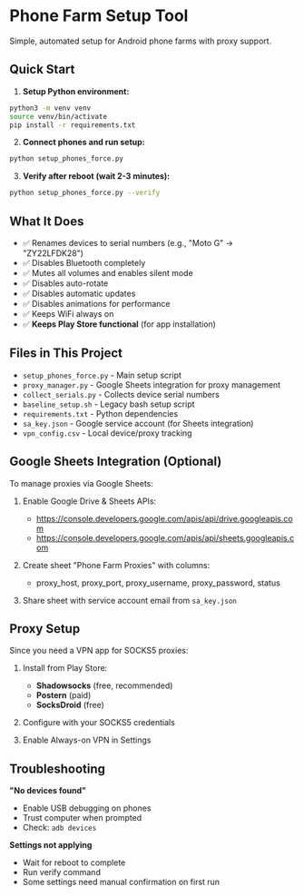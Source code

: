 # Phone Farm Setup Tool

Simple, automated setup for Android phone farms with proxy support.

## Quick Start

1. **Setup Python environment:**
```bash
python3 -m venv venv
source venv/bin/activate
pip install -r requirements.txt
```

2. **Connect phones and run setup:**
```bash
python setup_phones_force.py
```

3. **Verify after reboot (wait 2-3 minutes):**
```bash
python setup_phones_force.py --verify
```

## What It Does

- ✅ Renames devices to serial numbers (e.g., "Moto G" → "ZY22LFDK28")
- ✅ Disables Bluetooth completely
- ✅ Mutes all volumes and enables silent mode
- ✅ Disables auto-rotate
- ✅ Disables automatic updates
- ✅ Disables animations for performance
- ✅ Keeps WiFi always on
- ✅ **Keeps Play Store functional** (for app installation)

## Files in This Project

- `setup_phones_force.py` - Main setup script
- `proxy_manager.py` - Google Sheets integration for proxy management
- `collect_serials.py` - Collects device serial numbers
- `baseline_setup.sh` - Legacy bash setup script
- `requirements.txt` - Python dependencies
- `sa_key.json` - Google service account (for Sheets integration)
- `vpn_config.csv` - Local device/proxy tracking

## Google Sheets Integration (Optional)

To manage proxies via Google Sheets:

1. Enable Google Drive & Sheets APIs:
   - https://console.developers.google.com/apis/api/drive.googleapis.com
   - https://console.developers.google.com/apis/api/sheets.googleapis.com

2. Create sheet "Phone Farm Proxies" with columns:
   - proxy_host, proxy_port, proxy_username, proxy_password, status

3. Share sheet with service account email from `sa_key.json`

## Proxy Setup

Since you need a VPN app for SOCKS5 proxies:

1. Install from Play Store:
   - **Shadowsocks** (free, recommended)
   - **Postern** (paid)
   - **SocksDroid** (free)

2. Configure with your SOCKS5 credentials

3. Enable Always-on VPN in Settings

## Troubleshooting

**"No devices found"**
- Enable USB debugging on phones
- Trust computer when prompted
- Check: `adb devices`

**Settings not applying**
- Wait for reboot to complete
- Run verify command
- Some settings need manual confirmation on first run